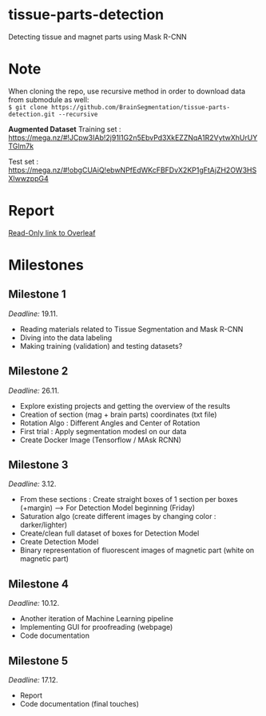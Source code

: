 # tissue-parts-detection
Detecting tissue and magnet parts using Mask R-CNN 

# Note
When cloning the repo, use recursive method in order to download data from submodule as well:  
`$ git clone https://github.com/BrainSegmentation/tissue-parts-detection.git --recursive`

__Augmented Dataset__
Training set : 
https://mega.nz/#!JCpw3IAb!2j91l1G2n5EbvPd3XkEZZNqA1R2VytwXhUrUYTGlm7k

Test set : 
https://mega.nz/#!obgCUAiQ!ebwNPfEdWKcFBFDvX2KP1gFtAjZH2OW3HSXlwwzppG4

# Report
[Read-Only link to Overleaf](https://www.overleaf.com/read/cqhkjdbxtmbr)

# Milestones

## Milestone 1  
_Deadline:_ 19.11.
- Reading materials related to Tissue Segmentation and Mask R-CNN 
- Diving into the data labeling
- Making training (validation) and testing datasets?

## Milestone 2
_Deadline:_ 26.11. 
- Explore existing projects and getting the overview of the results
- Creation of section (mag + brain parts) coordinates (txt file) 
- Rotation Algo : Different Angles and Center of Rotation
- First trial : Apply segmentation modesl on our data
- Create Docker Image (Tensorflow / MAsk RCNN)

## Milestone 3
_Deadline:_ 3.12. 
- From these sections : Create straight boxes of 1 section per boxes (+margin) --> For Detection Model beginning (Friday)
- Saturation algo (create different images by changing color  : darker/lighter)
- Create/clean full dataset of boxes for Detection Model
- Create Detection Model 
- Binary representation of fluorescent images of magnetic part (white on magnetic part)

## Milestone 4
_Deadline:_ 10.12.
- Another iteration of Machine Learning pipeline
- Implementing GUI for proofreading (webpage)
- Code documentation

## Milestone 5
_Deadline:_ 17.12.
- Report 
- Code documentation (final touches)
